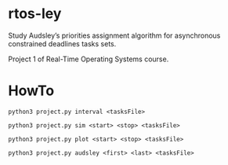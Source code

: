 # rtos-ley

Study Audsley’s priorities assignment algorithm for asynchronous constrained deadlines tasks sets.

Project 1 of Real-Time Operating Systems course.


# HowTo

```
python3 project.py interval <tasksFile>
```

```
python3 project.py sim <start> <stop> <tasksFile>
```

```
python3 project.py plot <start> <stop> <tasksFile>
```


```
python3 project.py audsley <first> <last> <tasksFile>
```